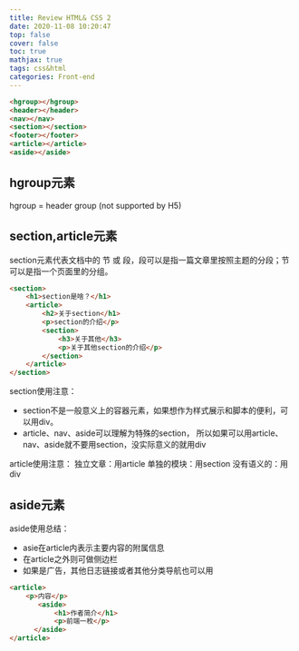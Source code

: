 ```yaml
---
title: Review HTML& CSS 2
date: 2020-11-08 10:20:47
top: false
cover: false
toc: true
mathjax: true
tags: css&html
categories: Front-end
---
```




```html
<hgroup></hgroup>
<header></header>
<nav></nav>
<section></section>
<footer></footer>
<article></article>
<aside></aside>
```

## hgroup元素

hgroup = header group (not supported by H5)

## section,article元素

section元素代表文档中的 节 或 段，段可以是指一篇文章里按照主题的分段；节可以是指一个页面里的分组。

```html
<section>
	<h1>section是啥？</h1>
	<article>
		<h2>关于section</h1>
		<p>section的介绍</p>
		<section>
			<h3>关于其他</h3>
			<p>关于其他section的介绍</p>
		</section>
	</article>
</section>
```

section使用注意：

- section不是一般意义上的容器元素，如果想作为样式展示和脚本的便利，可以用div。
- article、nav、aside可以理解为特殊的section，
  所以如果可以用article、nav、aside就不要用section，没实际意义的就用div	

article使用注意：
		独立文章：用article
		单独的模块：用section
		没有语义的：用div

## aside元素

aside使用总结：

- asie在article内表示主要内容的附属信息	
- 在article之外则可做侧边栏	
- 如果是广告，其他日志链接或者其他分类导航也可以用

```html
<article>
	<p>内容</p>
	   <aside>
	       <h1>作者简介</h1>
	       <p>前端一枚</p>
	  </aside>
</article>
```

